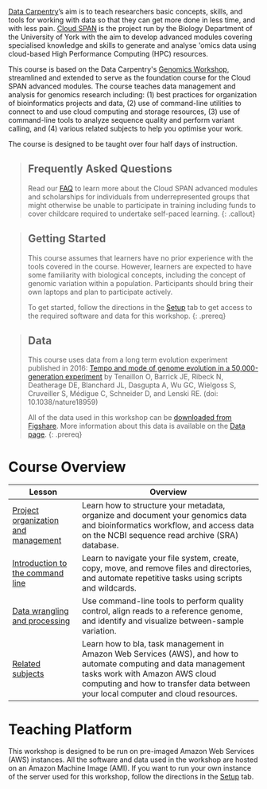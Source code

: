 ---
---

[Data Carpentry](https://datacarpentry.org/)’s aim is to teach researchers basic concepts, skills, and tools for working with data so that they can get more done in less time, and with less pain. [Cloud SPAN](https:cloud-span.york.ac.uk) is the project run by the Biology Department of the University of York with the aim to develop advanced modules covering specialised knowledge and skills to generate and analyse 'omics data using cloud-based High Performance Computing (HPC) resources.

This course is based on the Data Carpentry's [Genomics Workshop](https://datacarpentry.org/genomics-workshop/), streamlined and extended to serve as the foundation course for the Cloud SPAN advanced modules. The course teaches data management and analysis for genomics research including: (1) best practices for organization of bioinformatics projects and data, (2) use of command-line utilities to connect to and use cloud computing and storage resources, (3) use of command-line tools to analyze sequence quality and perform variant calling, and (4) various related subjects to help you optimise your work.

The course is designed to be taught over four half days of instruction.

> ## Frequently Asked Questions
>
> Read our [FAQ](/genomics-workshop/faq/) to learn more about the Cloud SPAN advanced modules and scholarships for individuals from underrepresented groups that might otherwise be unable to participate in training including funds to cover childcare required to undertake self-paced learning.
{: .callout}

> ## Getting Started
>
> This course assumes that learners have no prior experience with the tools covered in the course.
> However, learners are expected to have some familiarity with biological concepts, including the
> concept of genomic variation within a population. Participants should bring their own laptops and plan to participate actively.
>
> To get started, follow the directions in the [Setup](setup.html) tab to get access to the required
> software and data for this workshop.
{: .prereq}

> ## Data
>
> This course uses data from a long term evolution experiment published in 2016: [Tempo and mode of genome evolution in a 50,000-generation experiment](https://www.ncbi.nlm.nih.gov/pmc/articles/PMC4988878/) by Tenaillon O, Barrick JE, Ribeck N, Deatherage DE, Blanchard JL, Dasgupta A, Wu GC, Wielgoss S, Cruveiller S, Médigue C, Schneider D, and Lenski RE. (doi: 10.1038/nature18959)
>
> All of the data used in this workshop can be [downloaded from Figshare](https://figshare.com/articles/Data_Carpentry_Genomics_beta_2_0/7726454).
> More information about this data is available on the [Data page](https://datacarpentry.org/organization-genomics/data/).
> {: .prereq}

# Course Overview

| Lesson                     | Overview |
| -------------------------- | ---------|
| [Project organization and management](https://cloud-span.github.io/foundation-02-project-org-mng/)    | Learn how to structure your metadata, organize and document your genomics data and bioinformatics workflow, and access data on the NCBI sequence read archive (SRA) database.|
| [Introduction to the command line](https://cloud-span.github.io/foundation-03-command-line-intro/)    | Learn to navigate your file system, create, copy, move, and remove files and directories, and automate repetitive tasks using scripts and wildcards.|
| [Data wrangling and processing](https://cloud-span.github.io/foundation-04-data-wrangling-processing) | Use command-line tools to perform quality control, align reads to a reference genome, and identify and visualize between-sample variation.|
| [Related subjects](https://cloud-span.github.io/foundation-05-related-subjects) | Learn how to bla, task management in Amazon Web Services (AWS), and how to automate computing and data management tasks work with Amazon AWS cloud computing and how to transfer data between your local computer and cloud resources. |

# Teaching Platform

This workshop is designed to be run on pre-imaged Amazon Web Services (AWS) instances. All the software and data used in the workshop are hosted on an Amazon Machine Image (AMI). If you want to run your own instance of the server used for this workshop, follow the directions in the [Setup](setup.html) tab.
